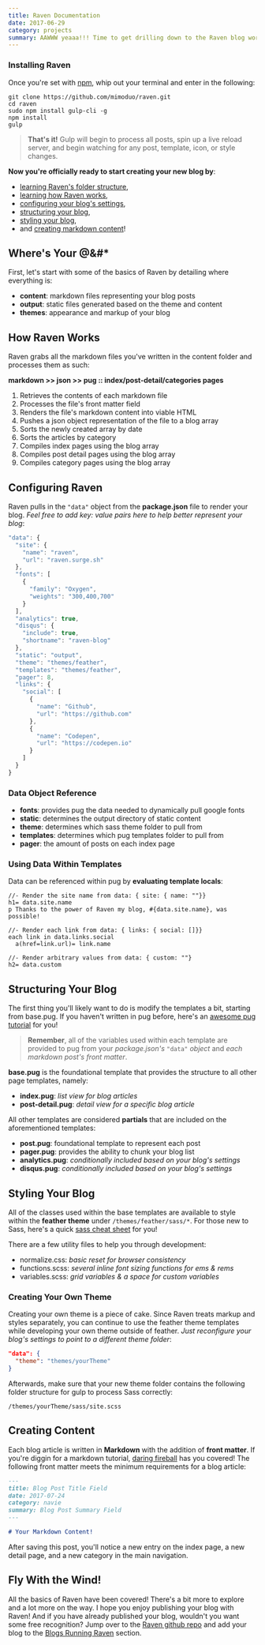 ```yaml
---
title: Raven Documentation
date: 2017-06-29
category: projects
summary: AAWWW yeaaa!!! Time to get drilling down to the Raven blog workflow - from getting familiar with Raven's structure to creating your own theme. If you're familiar with Pelican, you'll feel right at home (p^-^)p
---
```


### Installing Raven

Once you're set with [npm](https://nodejs.org/en/), whip out your terminal and enter in the following:

```ssh
git clone https://github.com/mimoduo/raven.git
cd raven
sudo npm install gulp-cli -g
npm install
gulp
```

> **That's it!** Gulp will begin to process all posts, spin up a live reload server, and begin watching for any post, template, icon, or style changes.

**Now you're officially ready to start creating your new blog by**:

* [learning Raven's folder structure](#wheres-your),
* [learning how Raven works](#how-raven-works),
* [configuring your blog's settings](#configuring-raven),
* [structuring your blog](#structuring-your-blog),
* [styling your blog](#styling-your-blog),
* and [creating markdown content](#creating-content)!

## Where's Your @&#*

First, let's start with some of the basics of Raven by detailing where everything is:

* **content**: markdown files representing your blog posts
* **output**: static files generated based on the theme and content
* **themes**: appearance and markup of your blog

## How Raven Works

Raven grabs all the markdown files you've written in the content folder and processes them as such:

**markdown >> json >> pug :: index/post-detail/categories pages**

1. Retrieves the contents of each markdown file
2. Processes the file's front matter field
3. Renders the file's markdown content into viable HTML
4. Pushes a json object representation of the file to a blog array
5. Sorts the newly created array by date
6. Sorts the articles by category
7. Compiles index pages using the blog array
8. Compiles post detail pages using the blog array
8. Compiles category pages using the blog array

## Configuring Raven

Raven pulls in the `"data"` object from the **package.json** file to render your blog. *Feel free to add key: value pairs here to help better represent your blog*:

```js
"data": {
  "site": {
    "name": "raven",
    "url": "raven.surge.sh"
  },
  "fonts": [
    {
      "family": "Oxygen",
      "weights": "300,400,700"
    }
  ],
  "analytics": true,
  "disqus": {
    "include": true,
    "shortname": "raven-blog"
  },
  "static": "output",
  "theme": "themes/feather",
  "templates": "themes/feather",
  "pager": 8,
  "links": {
    "social": [
      {
        "name": "Github",
        "url": "https://github.com"
      },
      {
        "name": "Codepen",
        "url": "https://codepen.io"
      }
    ]
  }
}
```

### Data Object Reference

* **fonts**: provides pug the data needed to dynamically pull google fonts
* **static**: determines the output directory of static content
* **theme**: determines which sass theme folder to pull from
* **templates**: determines which pug templates folder to pull from
* **pager**: the amount of posts on each index page

### Using Data Within Templates

Data can be referenced within pug by **evaluating template locals**:

```pug
//- Render the site name from data: { site: { name: ""}}
h1= data.site.name
p Thanks to the power of Raven my blog, #{data.site.name}, was possible!

//- Render each link from data: { links: { social: []}}
each link in data.links.social
  a(href=link.url)= link.name

//- Render arbitrary values from data: { custom: ""}
h2= data.custom
```

## Structuring Your Blog

The first thing you'll likely want to do is modify the templates a bit, starting from base.pug. If you haven't written in pug before, here's an [awesome pug tutorial](http://mimoduo.surge.sh/learn-pug-js-with-pugs.html) for you!

> **Remember**, all of the variables used within each template are provided to pug from your *package.json's* `"data"` *object* and *each markdown post's front matter*.

**base.pug** is the foundational template that provides the structure to all other page templates, namely:

* **index.pug**: *list view for blog articles*
* **post-detail.pug**: *detail view for a specific blog article*

All other templates are considered **partials** that are included on the aforementioned templates:

* **post.pug**: foundational template to represent each post
* **pager.pug**: provides the ability to chunk your blog list
* **analytics.pug**: *conditionally included based on your blog's settings*
* **disqus.pug**: *conditionally included based on your blog's settings*

## Styling Your Blog

All of the classes used within the base templates are available to style within the **feather theme** under `/themes/feather/sass/*`. For those new to Sass, here's a quick [sass cheat sheet](https://codepen.io/mimoduo/post/sass-cheat-sheet) for you!

There are a few utility files to help you through development:

* normalize.css: *basic reset for browser consistency*
* functions.scss: *several inline font sizing functions for ems & rems*
* variables.scss: *grid variables & a space for custom variables*

### Creating Your Own Theme

Creating your own theme is a piece of cake. Since Raven treats markup and styles separately, you can continue to use the feather theme templates while developing your own theme outside of feather. *Just reconfigure your blog's settings to point to a different theme folder*:

```json
"data": {
  "theme": "themes/yourTheme"
}
```

Afterwards, make sure that your new theme folder contains the following folder structure for gulp to process Sass correctly:

`/themes/yourTheme/sass/site.scss`

## Creating Content

Each blog article is written in **Markdown** with the addition of **front matter**. If you're diggin for a markdown tutorial, [daring fireball](https://daringfireball.net/projects/markdown/syntax) has you covered! The following front matter meets the minimum requirements for a blog article:

```md
---
title: Blog Post Title Field
date: 2017-07-24
category: navie
summary: Blog Post Summary Field
---

# Your Markdown Content!
```

After saving this post, you'll notice a new entry on the index page, a new detail page, and a new category in the main navigation.

## Fly With the Wind!

All the basics of Raven have been covered! There's a bit more to explore and a lot more on the way. I hope you enjoy publishing your blog with Raven! And if you have already published your blog, wouldn't you want some free recognition? Jump over to the [Raven github repo](https://github.com/mimoduo/raven) and add your blog to the [Blogs Running Raven](https://github.com/mimoduo/raven#blogs-running-raven) section.
